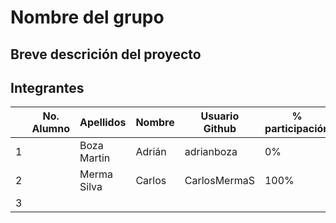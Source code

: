 # Nombre del grupo

## Breve descrición del proyecto

## Integrantes

|   | No. Alumno | Apellidos | Nombre | Usuario Github | % participación |
| --- | --- | --- | --- | --- | --- |
|  1 |  | Boza Martin | Adrián | adrianboza | 0% |
|  2 |  | Merma Silva | Carlos | CarlosMermaS | 100% |
|  3 |  |  |  |  |  |
